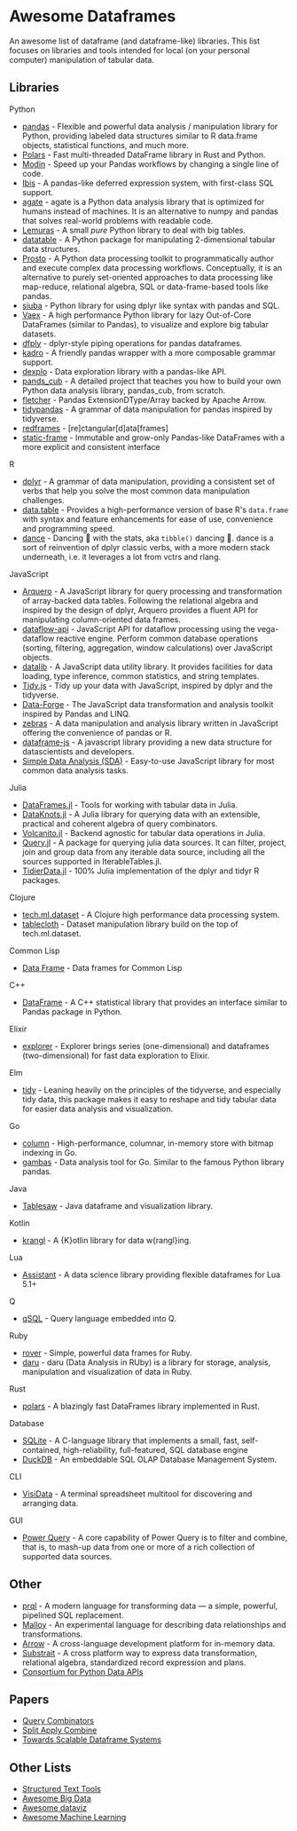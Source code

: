 # Awesome Dataframes

An awesome list of dataframe (and dataframe-like) libraries. This list focuses on libraries and tools intended for local (on your personal computer) manipulation of tabular data.

## Libraries

Python
- [pandas](https://github.com/pandas-dev/pandas) - Flexible and powerful data analysis / manipulation library for Python, providing labeled data structures similar to R data.frame objects, statistical functions, and much more.
- [Polars](https://github.com/pola-rs/polars) - Fast multi-threaded DataFrame library in Rust and Python.
- [Modin](https://github.com/modin-project/modin) - Speed up your Pandas workflows by changing a single line of code.
- [Ibis](https://github.com/ibis-project/ibis) - A pandas-like deferred expression system, with first-class SQL support.
- [agate](https://github.com/wireservice/agate) - agate is a Python data analysis library that is optimized for humans instead of machines. It is an alternative to numpy and pandas that solves real-world problems with readable code.
- [Lemuras](https://github.com/AivanF/Lemuras) - A small *pure* Python library to deal with big tables.
- [datatable](https://github.com/h2oai/datatable) - A Python package for manipulating 2-dimensional tabular data structures.
- [Prosto](https://github.com/prostodata/prosto) - A Python data processing toolkit to programmatically author and execute complex data processing workflows. Conceptually, it is an alternative to purely set-oriented approaches to data processing like map-reduce, relational algebra, SQL or data-frame-based tools like pandas.
- [siuba](https://github.com/machow/siuba) - Python library for using dplyr like syntax with pandas and SQL.
- [Vaex](https://github.com/vaexio/vaex) - A high performance Python library for lazy Out-of-Core DataFrames (similar to Pandas), to visualize and explore big tabular datasets.
- [dfply](https://github.com/kieferk/dfply) - dplyr-style piping operations for pandas dataframes.
- [kadro](https://github.com/koaning/kadro) - A friendly pandas wrapper with a more composable grammar support.
- [dexplo](https://github.com/dexplo/dexplo) - Data exploration library with a pandas-like API.
- [pands_cub](https://github.com/tdpetrou/pandas_cub) - A detailed project that teaches you how to build your own Python data analysis library, pandas_cub, from scratch.
- [fletcher](https://github.com/xhochy/fletcher) - Pandas ExtensionDType/Array backed by Apache Arrow.
- [tidypandas](https://github.com/talegari/tidypandas) - A grammar of data manipulation for pandas inspired by tidyverse.
- [redframes](https://github.com/maxhumber/redframes) - [re]ctangular[d]ata[frames]
- [static-frame](https://github.com/InvestmentSystems/static-frame) - Immutable and grow-only Pandas-like DataFrames with a more explicit and consistent interface

R
- [dplyr](https://github.com/tidyverse/dplyr) - A grammar of data manipulation, providing a consistent set of verbs that help you solve the most common data manipulation challenges.
- [data.table](https://github.com/Rdatatable/data.table) - Provides a high-performance version of base R's `data.frame` with syntax and feature enhancements for ease of use, convenience and programming speed.
- [dance](https://github.com/romainfrancois/dance) - Dancing 💃 with the stats, aka `tibble()` dancing 🕺. dance is a sort of reinvention of dplyr classic verbs, with a more modern stack underneath, i.e. it leverages a lot from vctrs and rlang.

JavaScript
- [Arquero](https://github.com/uwdata/arquero) - A JavaScript library for query processing and transformation of array-backed data tables. Following the relational algebra and inspired by the design of dplyr, Arquero provides a fluent API for manipulating column-oriented data frames.
- [dataflow-api](https://github.com/vega/dataflow-api) - JavaScript API for dataflow processing using the vega-dataflow reactive engine. Perform common database operations (sorting, filtering, aggregation, window calculations) over JavaScript objects.
- [datalib](https://github.com/vega/datalib) - A JavaScript data utility library. It provides facilities for data loading, type inference, common statistics, and string templates.
- [Tidy.js](https://github.com/pbeshai/tidy) - Tidy up your data with JavaScript, inspired by dplyr and the tidyverse.
- [Data-Forge](https://github.com/data-forge/data-forge-ts) - The JavaScript data transformation and analysis toolkit inspired by Pandas and LINQ.
- [zebras](https://github.com/nickslevine/zebras) - A data manipulation and analysis library written in JavaScript offering the convenience of pandas or R.
- [dataframe-js](https://github.com/Gmousse/dataframe-js) - A javascript library providing a new data structure for datascientists and developers.
- [Simple Data Analysis (SDA)](https://github.com/nshiab/simple-data-analysis.js) - Easy-to-use JavaScript library for most common data analysis tasks.

Julia
- [DataFrames.jl](https://github.com/JuliaData/DataFrames.jl) - Tools for working with tabular data in Julia.
- [DataKnots.jl](https://github.com/rbt-lang/DataKnots.jl) - A Julia library for querying data with an extensible, practical and coherent algebra of query combinators.
- [Volcanito.jl](https://github.com/johnmyleswhite/Volcanito.jl) - Backend agnostic for tabular data operations in Julia.
- [Query.jl](https://github.com/queryverse/Query.jl) - A package for querying julia data sources. It can filter, project, join and group data from any iterable data source, including all the sources supported in IterableTables.jl.
- [TidierData.jl](https://github.com/TidierOrg/TidierData.jl) - 100% Julia implementation of the dplyr and tidyr R packages.

Clojure
- [tech.ml.dataset](https://github.com/techascent/tech.ml.dataset) - A Clojure high performance data processing system.
- [tablecloth](https://github.com/scicloj/tablecloth) - Dataset manipulation library build on the top of tech.ml.dataset.

Common Lisp
- [Data Frame](https://github.com/Lisp-Stat/data-frame) - Data frames for Common Lisp

C++
- [DataFrame](https://github.com/hosseinmoein/DataFrame) - A C++ statistical library that provides an interface similar to Pandas package in Python.

Elixir
- [explorer](https://github.com/elixir-nx/explorer) - Explorer brings series (one-dimensional) and dataframes (two-dimensional) for fast data exploration to Elixir.

Elm
- [tidy](https://github.com/gicentre/tidy) - Leaning heavily on the principles of the tidyverse, and especially tidy data, this package makes it easy to reshape and tidy tabular data for easier data analysis and visualization.

Go
- [column](https://github.com/kelindar/column) - High-performance, columnar, in-memory store with bitmap indexing in Go.
- [gambas](https://github.com/jpoly1219/gambas) - Data analysis tool for Go. Similar to the famous Python library pandas.

Java
- [Tablesaw](https://github.com/jtablesaw/tablesaw) - Java dataframe and visualization library.

Kotlin
- [krangl](https://github.com/holgerbrandl/krangl) - A {K}otlin library for data w{rangl}ing.

Lua
- [Assistant](https://github.com/coalio/Assistant) - A data science library providing flexible dataframes for Lua 5.1+

Q
- [qSQL](https://code.kx.com/q/basics/qsql/) - Query language embedded into Q.

Ruby
- [rover](https://github.com/ankane/rover) - Simple, powerful data frames for Ruby.
- [daru](https://github.com/SciRuby/daru) - daru (Data Analysis in RUby) is a library for storage, analysis, manipulation and visualization of data in Ruby.

Rust
- [polars](https://github.com/ritchie46/polars) - A blazingly fast DataFrames library implemented in Rust.

Database
- [SQLite](https://sqlite.org/index.html) - A C-language library that implements a small, fast, self-contained, high-reliability, full-featured, SQL database engine
- [DuckDB](https://github.com/cwida/duckdb) - An embeddable SQL OLAP Database Management System.

CLI
- [VisiData](https://github.com/saulpw/visidata) - A terminal spreadsheet multitool for discovering and arranging data.

GUI
- [Power Query](https://docs.microsoft.com/en-us/powerquery-m) - A core capability of Power Query is to filter and combine, that is, to mash-up data from one or more of a rich collection of supported data sources.

## Other
- [prql](https://github.com/prql/prql) - A modern language for transforming data — a simple, powerful, pipelined SQL replacement.
- [Malloy](https://github.com/looker-open-source/malloy) - An experimental language for describing data relationships and transformations.
- [Arrow](https://github.com/apache/arrow) - A cross-language development platform for in-memory data.
- [Substrait](https://github.com/substrait-io/substrait) - A cross platform way to express data transformation, relational algebra, standardized record expression and plans.
- [Consortium for Python Data APIs](https://data-apis.org/)

## Papers
- [Query Combinators](https://github.com/rbt-lang/rbt-paper)
- [Split Apply Combine](https://www.jstatsoft.org/article/view/v040i01)
- [Towards Scalable Dataframe Systems](https://arxiv.org/pdf/2001.00888.pdf)

## Other Lists
- [Structured Text Tools](https://github.com/dbohdan/structured-text-tools)
- [Awesome Big Data](https://github.com/onurakpolat/awesome-bigdata)
- [Awesome dataviz](https://github.com/fasouto/awesome-dataviz)
- [Awesome Machine Learning](https://github.com/josephmisiti/awesome-machine-learning)
